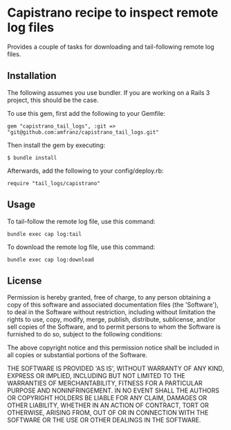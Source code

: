 # Capistrano recipe to inspect remote log files

Provides a couple of tasks for downloading and tail-following remote log files.

## Installation

The following assumes you use bundler. If you are working on a Rails 3 project, this should be the case.

To use this gem, first add the following to your Gemfile:

    gem "capistrano_tail_logs", :git => "git@github.com:amfranz/capistrano_tail_logs.git"

Then install the gem by executing:

    $ bundle install

Afterwards, add the following to your config/deploy.rb:

    require "tail_logs/capistrano"

## Usage

To tail-follow the remote log file, use this command:

    bundle exec cap log:tail

To download the remote log file, use this command:

    bundle exec cap log:download

## License

Permission is hereby granted, free of charge, to any person obtaining a copy of this software and associated documentation files (the 'Software'), to deal in the Software without restriction, including without limitation the rights to use, copy, modify, merge, publish, distribute, sublicense, and/or sell copies of the Software, and to permit persons to whom the Software is furnished to do so, subject to the following conditions:

The above copyright notice and this permission notice shall be included in all copies or substantial portions of the Software.

THE SOFTWARE IS PROVIDED 'AS IS', WITHOUT WARRANTY OF ANY KIND, EXPRESS OR IMPLIED, INCLUDING BUT NOT LIMITED TO THE WARRANTIES OF MERCHANTABILITY, FITNESS FOR A PARTICULAR PURPOSE AND NONINFRINGEMENT. IN NO EVENT SHALL THE AUTHORS OR COPYRIGHT HOLDERS BE LIABLE FOR ANY CLAIM, DAMAGES OR OTHER LIABILITY, WHETHER IN AN ACTION OF CONTRACT, TORT OR OTHERWISE, ARISING FROM, OUT OF OR IN CONNECTION WITH THE SOFTWARE OR THE USE OR OTHER DEALINGS IN THE SOFTWARE.
